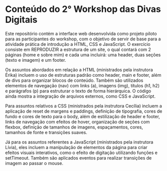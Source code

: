 # Conteúdo do 2° Workshop das Divas Digitais
Este repositório contém a interface web desenvolvida como projeto piloto para as participantes do workshop, com o objetivo de servir de base para a atividade prática de introdução a HTML, CSS e JavaScript. O exercício consiste em REPRODUZIR a estrutura de um site, o qual contará com 2 páginas (home e sobre mim) e cada uma incluirá: uma header, duas seções (texto e imagem) e um footer.

Os assuntos abordados em relação a HTML (ministrados pela instrutora Érika) incluem o uso de estruturas padrão como header, main e footer, além de divs para organizar blocos de conteúdo. Também são utilizados elementos de navegação (nav) com links (a), imagens (img), títulos (h1, h2) e parágrafos (p) para estruturar o texto de forma hierárquica. O código ainda mostra a integração de arquivos externos, como CSS e JavaScript.

Para assuntos relativos a CSS (ministrados pela instrutora Cecília) incluem a aplicação de reset de margens e paddings, definição de tipografia, cores de fundo e cores de texto para o body, além de estilização de header e footer, links de navegação com efeitos de hover, organização de seções com flexbox, definição de tamanhos de imagens, espaçamentos, cores, tamanhos de fonte e transições suaves. 

Já para os assuntos referentes a JavaScript (ministrados pela instrutora Lívia), eles incluem a manipulação de elementos da página para criar efeitos visuais interativos, como o efeito de digitação utilizando funções e setTimeout. Também são aplicados eventos para realizar transições de imagem ao passar o mouse.
